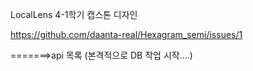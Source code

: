 LocalLens 4-1학기 캡스톤 디자인


https://github.com/daanta-real/Hexagram_semi/issues/1


=======>api 목록 (본격적으로 DB 작업 시작....)
